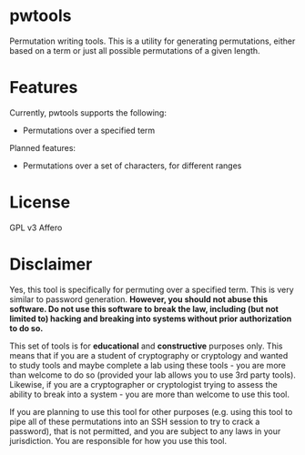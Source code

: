 # pwtools
Permutation writing tools. This is a utility for generating permutations, either based on a term or just all possible permutations of a given length.

# Features
Currently, pwtools supports the following:

*  Permutations over a specified term

Planned features:

* Permutations over a set of characters, for different ranges

# License
GPL v3 Affero

# Disclaimer
Yes, this tool is specifically for permuting over a specified term. This is very similar to password generation. **However, you should not abuse this software. Do not use this software to break the law, including (but not limited to) hacking and breaking into systems without prior authorization to do so.**

This set of tools is for **educational** and **constructive** purposes only. This means that if you are a student of cryptography or cryptology and wanted to study tools and maybe complete a lab using these tools - you are more than welcome to do so (provided your lab allows you to use 3rd party tools). Likewise, if you are a cryptographer or cryptologist trying to assess the ability to break into a system - you are more than welcome to use this tool.

If you are planning to use this tool for other purposes (e.g. using this tool to pipe all of these permutations into an SSH session to try to crack a password), that is not permitted, and you are subject to any laws in your jurisdiction. You are responsible for how you use this tool.